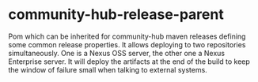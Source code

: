 community-hub-release-parent
======================

Pom which can be inherited for community-hub maven releases defining some common release properties.
It allows deploying to two repositories simultaneously. One is a Nexus OSS server, the other one a Nexus Enterprise server.
It will deploy the artifacts at the end of the build to keep the window of failure small when talking to external systems.

